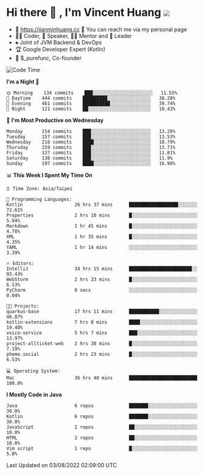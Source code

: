 # Hi there 👋 , I'm Vincent Huang ![](https://komarev.com/ghpvc/?username=Jian-Min-Huang)
- 💎 https://jianminhuang.cc 🙋 You can reach me via my personal page
- 👨‍💻 Coder, 🎤 Speaker, 👨‍🏫 Mentor and 🚀 Leader
- ♠️ Joint of JVM Backend & DevOps
- 🏆 Google Developer Expert (Kotlin)
- 💼 $_purefunc, Co-founder

<!--START_SECTION:waka-->
![Code Time](http://img.shields.io/badge/Code%20Time-0%20secs-blue)

**I'm a Night 🦉** 

```text
🌞 Morning    134 commits    ███░░░░░░░░░░░░░░░░░░░░░░   11.55% 
🌆 Daytime    444 commits    █████████░░░░░░░░░░░░░░░░   38.28% 
🌃 Evening    461 commits    ██████████░░░░░░░░░░░░░░░   39.74% 
🌙 Night      121 commits    ██░░░░░░░░░░░░░░░░░░░░░░░   10.43%

```
📅 **I'm Most Productive on Wednesday** 

```text
Monday       154 commits    ███░░░░░░░░░░░░░░░░░░░░░░   13.28% 
Tuesday      157 commits    ███░░░░░░░░░░░░░░░░░░░░░░   13.53% 
Wednesday    218 commits    ████░░░░░░░░░░░░░░░░░░░░░   18.79% 
Thursday     159 commits    ███░░░░░░░░░░░░░░░░░░░░░░   13.71% 
Friday       137 commits    ███░░░░░░░░░░░░░░░░░░░░░░   11.81% 
Saturday     138 commits    ███░░░░░░░░░░░░░░░░░░░░░░   11.9% 
Sunday       197 commits    ████░░░░░░░░░░░░░░░░░░░░░   16.98%

```


📊 **This Week I Spent My Time On** 

```text
⌚︎ Time Zone: Asia/Taipei

💬 Programming Languages: 
Kotlin                   26 hrs 37 mins      ██████████████████░░░░░░░   72.61% 
Properties               2 hrs 10 mins       █░░░░░░░░░░░░░░░░░░░░░░░░   5.94% 
Markdown                 1 hr 45 mins        █░░░░░░░░░░░░░░░░░░░░░░░░   4.78% 
XML                      1 hr 35 mins        █░░░░░░░░░░░░░░░░░░░░░░░░   4.35% 
YAML                     1 hr 14 mins        ░░░░░░░░░░░░░░░░░░░░░░░░░   3.39%

🔥 Editors: 
IntelliJ                 34 hrs 15 mins      ███████████████████████░░   93.43% 
WebStorm                 2 hrs 23 mins       █░░░░░░░░░░░░░░░░░░░░░░░░   6.53% 
PyCharm                  0 secs              ░░░░░░░░░░░░░░░░░░░░░░░░░   0.04%

🐱‍💻 Projects: 
quarkus-base             17 hrs 11 mins      ███████████░░░░░░░░░░░░░░   46.87% 
kotlin-extensions        7 hrs 8 mins        ████░░░░░░░░░░░░░░░░░░░░░   19.48% 
voice-service            5 hrs 7 mins        ███░░░░░░░░░░░░░░░░░░░░░░   13.97% 
project-allticket-web    2 hrs 38 mins       █░░░░░░░░░░░░░░░░░░░░░░░░   7.19% 
pheme.social             2 hrs 23 mins       █░░░░░░░░░░░░░░░░░░░░░░░░   6.53%

💻 Operating System: 
Mac                      36 hrs 40 mins      █████████████████████████   100.0%

```

**I Mostly Code in Java** 

```text
Java                     6 repos             ███████░░░░░░░░░░░░░░░░░░   30.0% 
Kotlin                   6 repos             ███████░░░░░░░░░░░░░░░░░░   30.0% 
JavaScript               2 repos             ██░░░░░░░░░░░░░░░░░░░░░░░   10.0% 
HTML                     2 repos             ██░░░░░░░░░░░░░░░░░░░░░░░   10.0% 
Vim script               1 repo              █░░░░░░░░░░░░░░░░░░░░░░░░   5.0%

```



 Last Updated on 03/08/2022 02:09:00 UTC
<!--END_SECTION:waka-->
